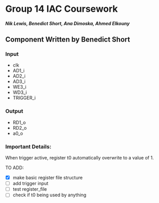 # Group 14 IAC Coursework
##### Nik Lewis, Benedict Short, Ana Dimoska, Ahmed Elkouny
## Component Written by Benedict Short

### Input
- clk
- AD1_i
- AD2_i
- AD3_i
- WE3_i
- WD3_i
- TRIGGER_i

### Output

- RD1_o
- RD2_o
- a0_o

### Important Details:
When trigger active, register t0 automatically overwrite to a value of 1.


TO ADD:
- [x] make basic register file structure
- [ ] add trigger input
- [ ] test register_file
- [ ] check if t0 being used by anything
